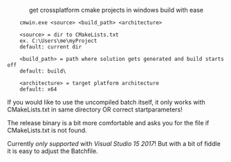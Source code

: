 <p align="center">
get crossplatform cmake projects in windows build with ease

````
	cmwin.exe <source> <build_path> <architecture>

	<source> = dir to CMakeLists.txt
	ex. C:\Users\me\myProject
	default: current dir

	<build_path> = path where solution gets generated and build starts off
	default: build\

	<architecture> = target platform architecture
	default: x64
````

If you would like to use the uncompiled batch itself, it only works with CMakeLists.txt in same directory OR correct startparameters!

The release binary is a bit more comfortable and asks you for the file if CMakeLists.txt is not found.

Currently *only supported* with *Visual Studio 15 2017*!
But with a bit of fiddle it is easy to adjust the Batchfile.
